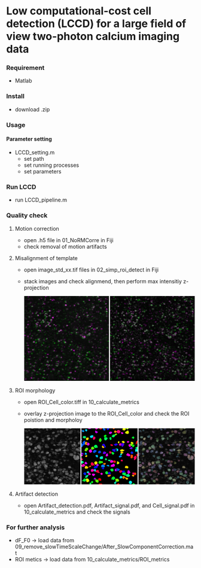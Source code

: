 # Low computational-cost cell detection (LCCD) for a large field of view two-photon calcium imaging data
### Requirement
- Matlab

### Install
- download .zip

### Usage
#### Parameter setting
- LCCD_setting.m
   - set path
   - set running processes
   - set parameters

### Run LCCD
- run LCCD_pipeline.m

### Quality check
1. Motion correction
   - open .h5 file in 01_NoRMCorre in Fiji
   - check removal of motion artifacts
2. Misalignment of template
   - open image_std_xx.tif files in 02_simp_roi_detect in Fiji
   - stack images and check alignmend, then perform max intensitiy z-projection
   
      <img src="00_images/Motion_correction_templates.png" width="600">
      
3. ROI morphology
   - open ROI_Cell_color.tiff in 10_calculate_metrics
   - overlay z-projection image to the ROI_Cell_color and check the ROI poistion and morpholoy

      <img src="00_images/ROI_overlay.png" width="600">
      
4. Artifact detection
   - open Artifact_detection.pdf, Artifact_signal.pdf, and Cell_signal.pdf in 10_calculate_metrics and check the signals

### For further analysis
- dF_F0 -> load data from 09_remove_slowTimeScaleChange/After_SlowComponentCorrection.mat
- ROI metics -> load data from 10_calculate_metrics/ROI_metrics

